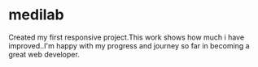 # medilab
Created my first responsive project.This work shows how much i have improved..I'm happy with my progress and journey so far in becoming a great web developer.
